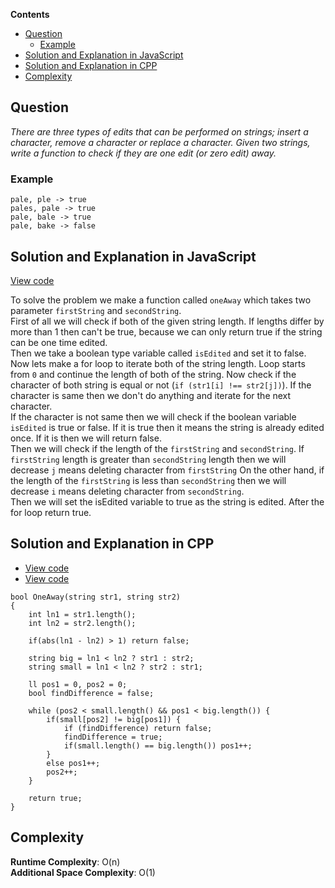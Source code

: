 **Contents**

- [Question](#question)
  - [Example](#example)
- [Solution and Explanation in JavaScript](#solution-and-explanation-in-javascript)
- [Solution and Explanation in CPP](#solution-and-explanation-in-cpp)
- [Complexity](#complexity)

## Question
*There are three types of edits that can be performed on strings; insert a character, remove a character or replace a character. Given two strings, write a function to check if they are one edit (or zero edit) away.*

### Example

```
pale, ple -> true
pales, pale -> true
pale, bale -> true
pale, bake -> false
```

## Solution and Explanation in JavaScript

[View code](/src/Array%20and%20Strings/Array/OneAway/oneAway.js)

To solve the problem we make a function called `oneAway` which takes two parameter `firstString` and `secondString`. <br>
First of all we will check if both of the given string length. If lengths differ by more than 1 then can't be true, because we can only return true if the string can be one time edited. <br>
Then we take a boolean type variable called `isEdited` and set it to false. Now lets make a for loop to iterate both of the string length. Loop starts from `0` and continue the length of both of the string. Now check if the character of both string is equal or not (`if (str1[i] !== str2[j])`). If the character is same then we don't do anything and iterate for the next character. <br>
If the character is not same then we will check if the boolean variable `isEdited` is true or false. If it is true then it means the string is already edited once. If it is then we will return false. <br>
Then we will check if the length of the `firstString` and `secondString`. If `firstString` length is greater than `secondString` length then we will decrease `j` means deleting character from `firstString` On the other hand, if the length of the `firstString` is less than `secondString` then we will decrease `i` means deleting character from `secondString`. <br>
Then we will set the isEdited variable to true as the string is edited.
After the for loop return true.

## Solution and Explanation in CPP

- [View code](/src/Array%20and%20Strings/Array/OneAway/OneAway01.cpp)
- [View code](/src/Array%20and%20Strings/Array/OneAway/OneAway02.cpp)


```
bool OneAway(string str1, string str2)
{
    int ln1 = str1.length();
    int ln2 = str2.length();

    if(abs(ln1 - ln2) > 1) return false;

    string big = ln1 < ln2 ? str1 : str2;
    string small = ln1 < ln2 ? str2 : str1;

    ll pos1 = 0, pos2 = 0;
    bool findDifference = false;

    while (pos2 < small.length() && pos1 < big.length()) {
        if(small[pos2] != big[pos1]) {
            if (findDifference) return false;
            findDifference = true;
            if(small.length() == big.length()) pos1++;
        }
        else pos1++;
        pos2++;
    }

    return true;
}

```
## Complexity

**Runtime Complexity**: O(n) <br>
**Additional Space Complexity**: O(1)